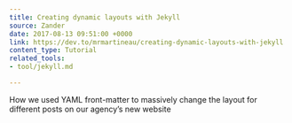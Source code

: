 ```yaml
---
title: Creating dynamic layouts with Jekyll
source: Zander
date: 2017-08-13 09:51:00 +0000
link: https://dev.to/mrmartineau/creating-dynamic-layouts-with-jekyll
content_type: Tutorial
related_tools:
- tool/jekyll.md

---
```

How we used YAML front-matter to massively change the layout for different posts on our agency’s new website